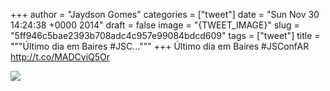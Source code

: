 
+++
author = "Jaydson Gomes"
categories = ["tweet"]
date = "Sun Nov 30 14:24:38 +0000 2014"
draft = false
image = "{TWEET_IMAGE}"
slug = "5ff946c5bae2393b708adc4c957e99084bdcd609"
tags = ["tweet"]
title = """Último dia em Baires #JSC..."""
+++
Último dia em Baires #JSConfAR http://t.co/MADCviQ5Or

![](/images/tweet-media/539062453469208576-B3siZ2FIUAAN7Oq.jpg)